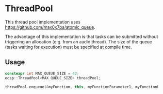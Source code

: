 # ThreadPool
This thread pool implementation uses https://github.com/max0x7ba/atomic_queue.

The advantage of this implementation is that tasks can be submitted without triggering an allocation (e.g. from an audio thread). The size of the queue (tasks waiting for execution) must be specified at compile time.

## Usage

``` cpp
constexpr int MAX_QUEUE_SIZE = 42;
edsp::ThreadPool<MAX_QUEUE_SIZE> threadPool;

threadPool.enqueue(&myFunction, this, myFunctionParameter1, myFunctionParameter2);
```
